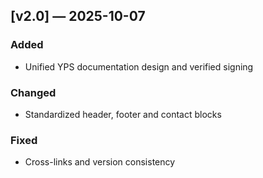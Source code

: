## [v2.0] — 2025-10-07
### Added
- Unified YPS documentation design and verified signing
### Changed
- Standardized header, footer and contact blocks
### Fixed
- Cross-links and version consistency
